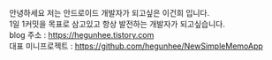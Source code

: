 안녕하세요 저는 안드로이드 개발자가 되고싶은 이건희 입니다.  
1일 1커밋을 목표로 삼고있고 항상 발전하는 개발자가 되고싶습니다.  
blog 주소 : https://hegunhee.tistory.com  
대표 미니프로젝트 : https://github.com/hegunhee/NewSimpleMemoApp  
